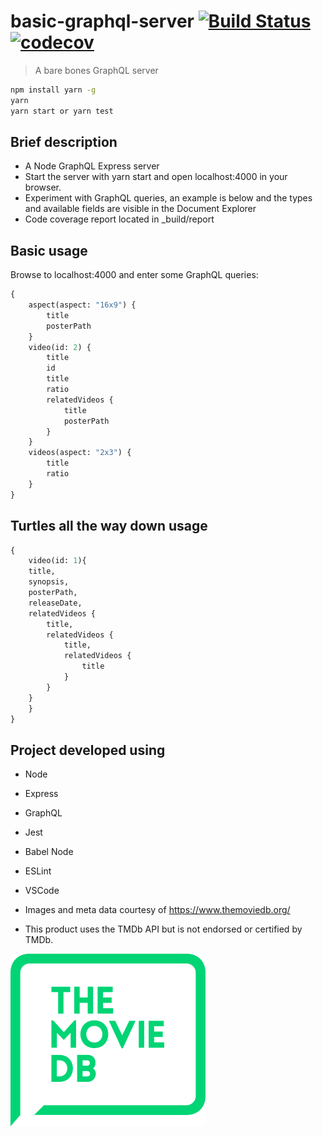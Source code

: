 # basic-graphql-server [![Build Status](https://travis-ci.org/globalroo/basic-graphql-server.svg?branch=master)](https://travis-ci.org/globalroo/basic-graphql-server)[![codecov](https://codecov.io/gh/globalroo/basic-graphql-server/branch/master/graph/badge.svg)](https://codecov.io/gh/globalroo/basic-graphql-server)

> A bare bones GraphQL server

```sh
npm install yarn -g
yarn
yarn start or yarn test
```
## Brief description

- A Node GraphQL Express server
- Start the server with yarn start and open localhost:4000 in your browser.
- Experiment with GraphQL queries, an example is below and the types and available fields are visible in the Document Explorer
- Code coverage report located in _build/report

## Basic usage

Browse to localhost:4000 and enter some GraphQL queries:

```graphql
{
	aspect(aspect: "16x9") {
		title
		posterPath
	}
	video(id: 2) {
		title
		id
		title
		ratio
		relatedVideos {
			title
			posterPath
		}
	}
	videos(aspect: "2x3") {
		title
		ratio
	}
}
```
## Turtles all the way down usage

```graphql
{
	video(id: 1){
	title,
	synopsis,
	posterPath,
	releaseDate,
	relatedVideos {
		title,
		relatedVideos {
			title,
			relatedVideos {
				title
			}
		}
	}
	}
}
```

## Project developed using

- Node
- Express
- GraphQL
- Jest
- Babel Node
- ESLint
- VSCode

- Images and meta data courtesy of https://www.themoviedb.org/
- This product uses the TMDb API but is not endorsed or certified by TMDb.

![The Movie DB](https://github.com/globalroo/basic-graphql-server/blob/master/312x276-primary-green.png)
